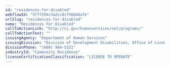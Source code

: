 ```yaml
---
id: "residences-for-disabled"
webflowId: "5f77294c5adcc8cf56b64a7e"
urlSlug: "residences-for-disabled"
name: "Residences For Disabled"
callToActionLink: "http://nj.gov/humanservices/ool/programs/"
callToActionText: ""
issuingAgency: "Department of Human Services"
issuingDivision: "Division of Development Disabilities, Office of Licensing and Inspection"
divisionPhone: "(609) 984-5321"
industryId: "Community Residence"
licenseCertificationClassification: "LICENSE TO OPERATE"
---
```

